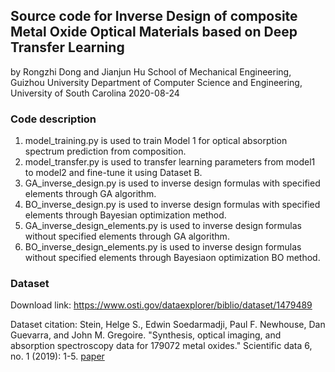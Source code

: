 
## Source code for Inverse Design of composite Metal Oxide Optical Materials based on Deep Transfer Learning

by Rongzhi Dong and Jianjun Hu
School of Mechanical Engineering, Guizhou University
Department of Computer Science and Engineering, University of South Carolina
2020-08-24

### Code description

1. model_training.py is used to train Model 1 for optical absorption spectrum prediction from composition.
2. model_transfer.py is used to transfer learning parameters from model1 to model2 and fine-tune it using Dataset B.
3. GA_inverse_design.py is used to inverse design formulas with specified elements through GA algorithm. 
4. BO_inverse_design.py is used to inverse design formulas with specified elements through Bayesian optimization method.
5. GA_inverse_design_elements.py is used to inverse design formulas without specified elements through GA algorithm.
6. BO_inverse_design_elements.py is used to inverse design formulas without specified elements through Bayesiaon optimization BO method.


### Dataset

Download link: https://www.osti.gov/dataexplorer/biblio/dataset/1479489

Dataset citation:  Stein, Helge S., Edwin Soedarmadji, Paul F. Newhouse, Dan Guevarra, and John M. Gregoire. "Synthesis, optical imaging, and absorption 
spectroscopy data for 179072 metal oxides." Scientific data 6, no. 1 (2019): 1-5. [paper](https://www.nature.com/articles/s41597-019-0019-4)
